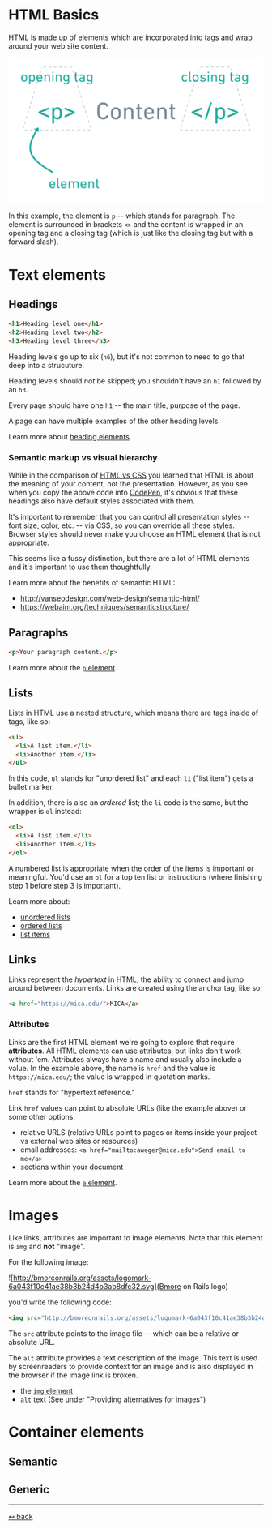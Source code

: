 # HTML Basics

HTML is made up of elements which are incorporated into tags and wrap around your web site content.

![Notation of an HTML element](img/html_element.png)

In this example, the element is `p` -- which stands for paragraph. The element is surrounded in brackets `<>` and the content is wrapped in an opening tag and a closing tag (which is just like the closing tag but with a forward slash).

# Text elements

## Headings

```html
<h1>Heading level one</h1>
<h2>Heading level two</h2>
<h3>Heading level three</h3>
```

Heading levels go up to six (`h6`), but it's not common to need to go that deep into a strucuture.

Heading levels should _not_ be skipped; you shouldn't have an `h1` followed by an `h3`.

Every page should have one `h1` -- the main title, purpose of the page.

A page can have multiple examples of the other heading levels.

Learn more about [heading elements](https://developer.mozilla.org/en-US/docs/Web/HTML/Element/Heading_Elements).

### Semantic markup vs visual hierarchy

While in the comparison of [HTML vs CSS](html-vs-css.md) you learned that HTML is about the meaning of your content, not the presentation. However, as you see when you copy the above code into [CodePen](https://codepen.io/angeliquejw/pen/wvaqGbR), it's obvious that these headings also have default styles associated with them.

It's important to remember that you can control all presentation styles -- font size, color, etc. -- via CSS, so you can override all these styles. Browser styles should never make you choose an HTML element that is not appropriate.

This seems like a fussy distinction, but there are a lot of HTML elements and it's important to use them thoughtfully.

Learn more about the benefits of semantic HTML:

- http://vanseodesign.com/web-design/semantic-html/
- https://webaim.org/techniques/semanticstructure/

## Paragraphs

```html
<p>Your paragraph content.</p>
```

Learn more about the [`p` element](https://developer.mozilla.org/en-US/docs/Web/HTML/Element/p).

## Lists
Lists in HTML use a nested structure, which means there are tags inside of tags, like so:
```html
<ul>
  <li>A list item.</li>
  <li>Another item.</li>
</ul>
```
In this code, `ul` stands for "unordered list" and each `li` ("list item") gets a bullet marker.

In addition, there is also an _ordered_ list; the `li` code is the same, but the wrapper is `ol` instead:
```html
<ol>
  <li>A list item.</li>
  <li>Another item.</li>
</ol>
```

A numbered list is appropriate when the order of the items is important or meaningful. You'd use an `ol` for a top ten list or instructions (where finishing step 1 before step 3 is important).

Learn more about:
- [unordered lists](https://developer.mozilla.org/en-US/docs/Web/HTML/Element/ul)
- [ordered lists](https://developer.mozilla.org/en-US/docs/Web/HTML/Element/ol)
- [list items](https://developer.mozilla.org/en-US/docs/Web/HTML/Element/li)

## Links

Links represent the _hypertext_ in HTML, the ability to connect and jump around between documents. Links are created using the anchor tag, like so:

```html
<a href="https://mica.edu/">MICA</a>
```

### Attributes
Links are the first HTML element we're going to explore that require **attributes**. All HTML elements can use attributes, but links don't work without 'em. Attributes always have a name and usually also include a value. In the example above, the name is `href` and the value is `https://mica.edu/`; the value is wrapped in quotation marks.

`href` stands for "hypertext reference."

Link `href` values can point to absolute URLs (like the example above) or some other options:
- relative URLS (relative URLs point to pages or items inside your project vs external web sites or resources)
- email addresses: `<a href="mailto:aweger@mica.edu">Send email to me</a>`
- sections within your document

Learn more about the [`a` element](https://developer.mozilla.org/en-US/docs/Web/HTML/Element/a).

# Images

Like links, attributes are important to image elements. Note that this element is `img` and **not** "image".

For the following image:

![http://bmoreonrails.org/assets/logomark-6a043f10c41ae38b3b24d4b3ab8dfc32.svg](Bmore on Rails logo)

you'd write the following code:

```html
<img src="http://bmoreonrails.org/assets/logomark-6a043f10c41ae38b3b24d4b3ab8dfc32.svg" alt="Bmore on Rails">
```

The `src` attribute points to the image file -- which can be a relative or absolute URL.

The `alt` attribute provides a text description of the image. This text is used by screenreaders to provide context for an image and is also displayed in the browser if the image link is broken.

- the [`img` element](https://developer.mozilla.org/en-US/docs/Web/HTML/Element/Img)
- [`alt` text](https://www.webstyleguide.com/11-images.html) (See under "Providing alternatives for images")


# Container elements

## Semantic

## Generic

---

[↤ back](README.md#table-of-contents)
